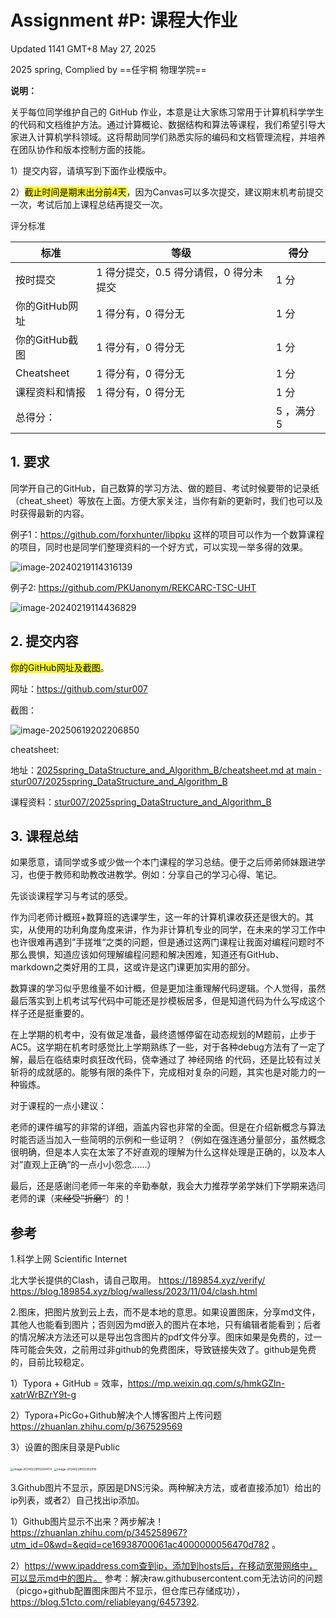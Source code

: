 # Assignment #P: 课程大作业

Updated 1141 GMT+8 May 27, 2025

2025 spring, Complied by ==任宇桐 物理学院==



**说明：**

关乎每位同学维护自己的 GitHub 作业，本意是让大家练习常用于计算机科学学生的代码和文档维护方法。通过计算概论、数据结构和算法等课程，我们希望引导大家进入计算机学科领域。这将帮助同学们熟悉实际的编码和文档管理流程，并培养在团队协作和版本控制方面的技能。

1）提交内容，请填写到下面作业模版中。

2）<mark>截止时间是期末出分前4天</mark>，因为Canvas可以多次提交，建议期末机考前提交一次，考试后加上课程总结再提交一次。



评分标准

| 标准           | 等级                                   | 得分       |
| -------------- | -------------------------------------- | ---------- |
| 按时提交       | 1 得分提交，0.5 得分请假，0 得分未提交 | 1 分       |
| 你的GitHub网址 | 1 得分有，0 得分无                     | 1 分       |
| 你的GitHub截图 | 1 得分有，0 得分无                     | 1 分       |
| Cheatsheet     | 1 得分有，0 得分无                     | 1 分       |
| 课程资料和情报 | 1 得分有，0 得分无                     | 1 分       |
| 总得分：       |                                        | 5 ，满分 5 |



## 1. 要求

同学开自己的GitHub，自己数算的学习方法、做的题目、考试时候要带的记录纸（cheat_sheet）等放在上面。方便大家关注，当你有新的更新时，我们也可以及时获得最新的内容。

例子1：https://github.com/forxhunter/libpku 这样的项目可以作为一个数算课程的项目，同时也是同学们整理资料的一个好方式，可以实现一举多得的效果。



![image-20240219114316139](https://raw.githubusercontent.com/GMyhf/img/main/img/image-20240219114316139.png)





例子2: https://github.com/PKUanonym/REKCARC-TSC-UHT

![image-20240219114436829](https://raw.githubusercontent.com/GMyhf/img/main/img/image-20240219114436829.png)



## 2. 提交内容

<mark>你的GitHub网址及截图</mark>。

网址：https://github.com/stur007

截图：

![image-20250619202206850](C:\Users\HP\AppData\Roaming\Typora\typora-user-images\image-20250619202206850.png)

cheatsheet:

地址：[2025spring_DataStructure_and_Algorithm_B/cheatsheet.md at main · stur007/2025spring_DataStructure_and_Algorithm_B](https://github.com/stur007/2025spring_DataStructure_and_Algorithm_B/blob/main/cheatsheet.md)

课程资料：[stur007/2025spring_DataStructure_and_Algorithm_B](https://github.com/stur007/2025spring_DataStructure_and_Algorithm_B)

## 3. 课程总结

如果愿意，请同学或多或少做一个本门课程的学习总结。便于之后师弟师妹跟进学习，也便于教师和助教改进教学。例如：分享自己的学习心得、笔记。

先谈谈课程学习与考试的感受。

作为闫老师计概班+数算班的选课学生，这一年的计算机课收获还是很大的。其实，从使用的功利角度角度来讲，作为非计算机专业的同学，在未来的学习工作中也许很难再遇到”手搓堆“之类的问题，但是通过这两门课程让我面对编程问题时不那么畏惧，知道应该如何理解编程问题和解决困难，知道还有GitHub、markdown之类好用的工具，这或许是这门课更加实用的部分。

数算课的学习似乎思维量不如计概，但是更加注重理解代码逻辑。个人觉得，虽然最后落实到上机考试写代码中可能还是抄模板居多，但是知道代码为什么写成这个样子还是挺重要的。

在上学期的机考中，没有做足准备，最终遗憾停留在动态规划的M题前，止步于AC5。这学期在机考时感觉比上学期熟练了一些，对于各种debug方法有了一定了解，最后在临结束时疯狂改代码，侥幸通过了 神经网络 的代码，还是比较有过关斩将的成就感的。能够有限的条件下，完成相对复杂的问题，其实也是对能力的一种锻炼。

对于课程的一点小建议：

老师的课件编写的非常的详细，涵盖内容也非常的全面。但是在介绍新概念与算法时能否适当加入一些简明的示例和一些证明？（例如在强连通分量部分，虽然概念很明确，但是本人实在太笨了不好直观的理解为什么这样处理是正确的，以及本人对”直观上正确“的一点小小怨念......）

最后，还是感谢闫老师一年来的辛勤奉献，我会大力推荐学弟学妹们下学期来选闫老师的课（~~来经受”折磨“~~）的！



## 参考

1.科学上网 Scientific Internet

北大学长提供的Clash，请自己取用。
https://189854.xyz/verify/
https://blog.189854.xyz/blog/walless/2023/11/04/clash.html



2.图床，把图片放到云上去，而不是本地的意思。如果设置图床，分享md文件，其他人也能看到图片；否则因为md嵌入的图片在本地，只有编辑者能看到；后者的情况解决方法还可以是导出包含图片的pdf文件分享。图床如果是免费的，过一阵可能会失效，之前用过非github的免费图床，导致链接失效了。github是免费的，目前比较稳定。

1）Typora + GitHub = 效率，https://mp.weixin.qq.com/s/hmkGZln-xatrWrBZrY9t-g

2）Typora+PicGo+Github解决个人博客图片上传问题 https://zhuanlan.zhihu.com/p/367529569

3）设置的图床目录是Public

<img src="https://raw.githubusercontent.com/GMyhf/img/main/img/image-20240228102834113.png" alt="image-20240228102834113" style="zoom:33%;" />



<img src="https://raw.githubusercontent.com/GMyhf/img/main/img/image-20240228102902018.png" alt="image-20240228102902018" style="zoom:33%;" />





3.Github图片不显示，原因是DNS污染。两种解决方法，或者直接添加1）给出的ip列表，或者2）自己找出ip添加。

1）Github图片显示不出来？两步解决！ https://zhuanlan.zhihu.com/p/345258967?utm_id=0&wd=&eqid=ce16938700061ac4000000056470d782 。

2）https://www.ipaddress.com查到ip，添加到hosts后，在移动宽带网络中，可以显示md中的图片。 参考：解决raw.githubusercontent.com无法访问的问题（picgo+github配置图床图片不显示，但仓库已存储成功），https://blog.51cto.com/reliableyang/6457392.  



